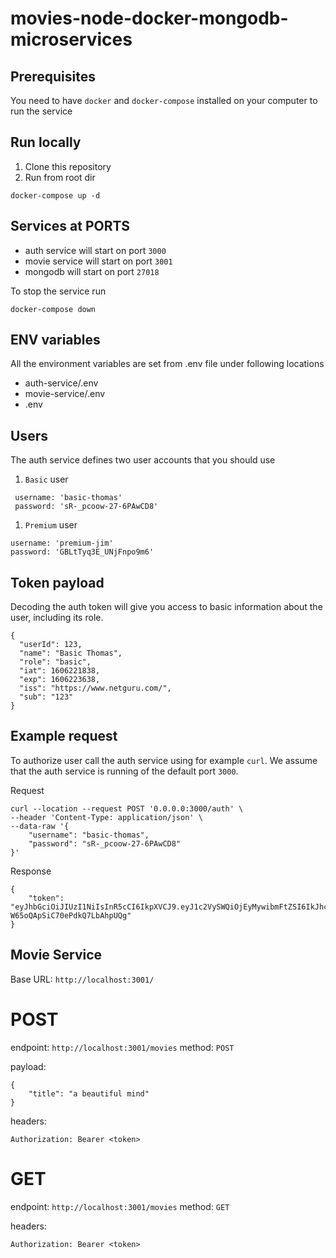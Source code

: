# movies-node-docker-mongodb-microservices


## Prerequisites

You need to have `docker` and `docker-compose` installed on your computer to run the service

## Run locally

1. Clone this repository
1. Run from root dir

```
docker-compose up -d
```

## Services at PORTS

- auth service will start on port `3000`
- movie service will start on port `3001`
- mongodb will start on port `27018`

To stop the service run

```
docker-compose down
```

## ENV variables

All the environment variables are set from .env file under following locations
- auth-service/.env
- movie-service/.env
- .env


## Users

The auth service defines two user accounts that you should use

1. `Basic` user

```
 username: 'basic-thomas'
 password: 'sR-_pcoow-27-6PAwCD8'
```

1. `Premium` user

```
username: 'premium-jim'
password: 'GBLtTyq3E_UNjFnpo9m6'
```

## Token payload

Decoding the auth token will give you access to basic information about the
user, including its role.

```
{
  "userId": 123,
  "name": "Basic Thomas",
  "role": "basic",
  "iat": 1606221838,
  "exp": 1606223638,
  "iss": "https://www.netguru.com/",
  "sub": "123"
}
```

## Example request

To authorize user call the auth service using for example `curl`. We assume
that the auth service is running of the default port `3000`.

Request

```
curl --location --request POST '0.0.0.0:3000/auth' \
--header 'Content-Type: application/json' \
--data-raw '{
    "username": "basic-thomas",
    "password": "sR-_pcoow-27-6PAwCD8"
}'
```

Response

```
{
    "token": "eyJhbGciOiJIUzI1NiIsInR5cCI6IkpXVCJ9.eyJ1c2VySWQiOjEyMywibmFtZSI6IkJhc2ljIFRob21hcyIsInJvbGUiOiJiYXNpYyIsImlhdCI6MTYwNjIyMTgzOCwiZXhwIjoxNjA2MjIzNjM4LCJpc3MiOiJodHRwczovL3d3dy5uZXRndXJ1LmNvbS8iLCJzdWIiOiIxMjMifQ.KjZ3zZM1lZa1SB8U-W65oQApSiC70ePdkQ7LbAhpUQg"
}
```

## Movie Service

Base URL: `http://localhost:3001/`

# POST
endpoint:  `http://localhost:3001/movies`
method: `POST`

payload: 

```
{
	"title": "a beautiful mind"
}
```

headers:
```
Authorization: Bearer <token>
```

# GET
endpoint:  `http://localhost:3001/movies`
method: `GET`

headers:
```
Authorization: Bearer <token>
```







